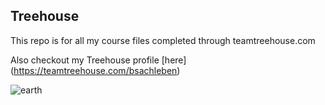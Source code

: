 ## Treehouse

This repo is for all my course files completed through teamtreehouse.com

Also checkout my Treehouse profile [here] (https://teamtreehouse.com/bsachleben)

![earth](https://cloud.githubusercontent.com/assets/25396917/22615035/2cdbb5ce-ea5a-11e6-86a3-90efc401471c.jpg)

